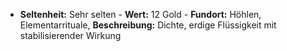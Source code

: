  - **Seltenheit:** Sehr selten - **Wert:** 12 Gold - **Fundort:** Höhlen, Elementarrituale, **Beschreibung:** Dichte, erdige Flüssigkeit mit stabilisierender Wirkung